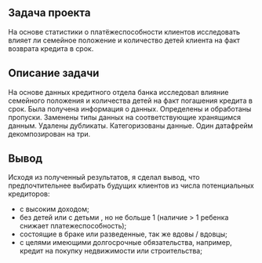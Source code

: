 ## Задача проекта

На основе статистики о платёжеспособности клиентов исследовать влияет ли семейное положение и количество детей клиента на факт возврата кредита 
в срок.

## Описание задачи
На основе данных кредитного отдела банка исследовал влияние семейного положения и
количества детей на факт погашения кредита в срок. Была получена информация о
данных. Определены и обработаны пропуски. Заменены типы данных на соответствующие
хранящимся данным. Удалены дубликаты. Категоризованы данные. Один датафрейм декомпозирован на три.

## Вывод

Исходя из полученный результатов, я сделал вывод, что предпочтительнее выбирать будущих клиентов из числа потенциальных кредиторов:

- с высоким доходом;
- без детей или с детьми , но не больше 1 (наличие > 1 ребенка снижает платежеспособность);
- состоящие в браке или разведенные, так же вдовы / вдовцы;
- с целями имеющими долгосрочные обязательства, например, кредит на покупку недвижимости или строительства;
